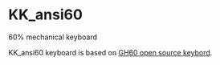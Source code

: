 # KK_ansi60
60% mechanical keyboard

KK_ansi60 keyboard is based on [GH60 open source keybord](https://github.com/komar007/gh60).

